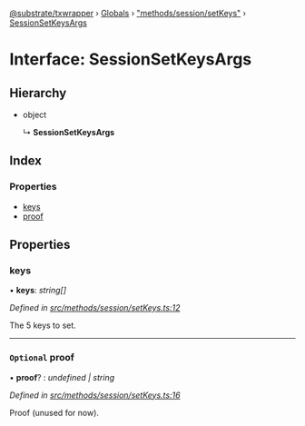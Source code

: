 [@substrate/txwrapper](../README.md) › [Globals](../globals.md) › ["methods/session/setKeys"](../modules/_methods_session_setkeys_.md) › [SessionSetKeysArgs](_methods_session_setkeys_.sessionsetkeysargs.md)

# Interface: SessionSetKeysArgs

## Hierarchy

* object

  ↳ **SessionSetKeysArgs**

## Index

### Properties

* [keys](_methods_session_setkeys_.sessionsetkeysargs.md#keys)
* [proof](_methods_session_setkeys_.sessionsetkeysargs.md#optional-proof)

## Properties

###  keys

• **keys**: *string[]*

*Defined in [src/methods/session/setKeys.ts:12](https://github.com/paritytech/txwrapper/blob/4462996/src/methods/session/setKeys.ts#L12)*

The 5 keys to set.

___

### `Optional` proof

• **proof**? : *undefined | string*

*Defined in [src/methods/session/setKeys.ts:16](https://github.com/paritytech/txwrapper/blob/4462996/src/methods/session/setKeys.ts#L16)*

Proof (unused for now).
